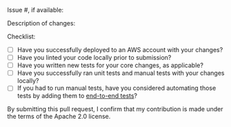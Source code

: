 Issue #, if available:

Description of changes:

Checklist: 

<!-- You can erase any parts of this template not applicable to your Pull Request. -->

* [ ] Have you successfully deployed to an AWS account with your changes? 
* [ ] Have you linted your code locally prior to submission?
* [ ] Have you written new tests for your core changes, as applicable?
* [ ] Have you successfully ran unit tests and manual tests with your changes locally?
* [ ] If you had to run manual tests, have you considered automating those tests by adding them to [end-to-end tests](../main/end-to-end-tests/README.md)?

By submitting this pull request, I confirm that my contribution is made under the terms of the Apache 2.0 license.
